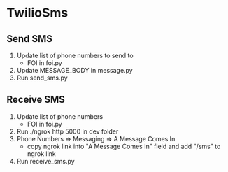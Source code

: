 # TwilioSms

## Send SMS
1. Update list of phone numbers to send to
    - FOI in foi.py
2. Update MESSAGE_BODY in message.py
3. Run send_sms.py

## Receive SMS
1. Update list of phone numbers
    - FOI in foi.py
2. Run ./ngrok http 5000 in dev folder
3. Phone Numbers => Messaging => A Message Comes In
    - copy ngrok link into "A Message Comes In" field and add "/sms" to ngrok link
4. Run receive_sms.py
